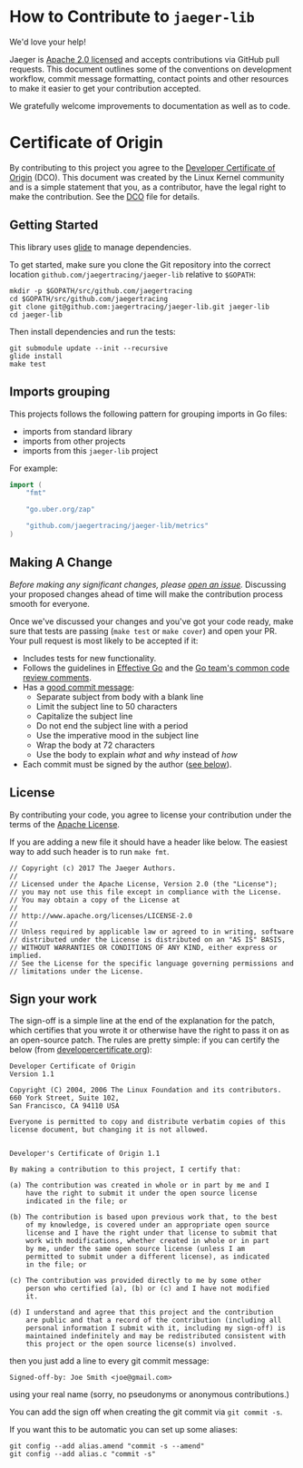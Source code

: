 # How to Contribute to `jaeger-lib`

We'd love your help!

Jaeger is [Apache 2.0 licensed](LICENSE) and accepts contributions via GitHub
pull requests. This document outlines some of the conventions on development
workflow, commit message formatting, contact points and other resources to make
it easier to get your contribution accepted.

We gratefully welcome improvements to documentation as well as to code.

# Certificate of Origin

By contributing to this project you agree to the [Developer Certificate of
Origin](https://developercertificate.org/) (DCO). This document was created
by the Linux Kernel community and is a simple statement that you, as a
contributor, have the legal right to make the contribution. See the [DCO](DCO)
file for details.

## Getting Started

This library uses [glide](https://github.com/Masterminds/glide) to manage dependencies.

To get started, make sure you clone the Git repository into the correct location
`github.com/jaegertracing/jaeger-lib` relative to `$GOPATH`:

```
mkdir -p $GOPATH/src/github.com/jaegertracing
cd $GOPATH/src/github.com/jaegertracing
git clone git@github.com:jaegertracing/jaeger-lib.git jaeger-lib
cd jaeger-lib
```

Then install dependencies and run the tests:

```
git submodule update --init --recursive
glide install
make test
```

## Imports grouping

This projects follows the following pattern for grouping imports in Go files:
  * imports from standard library
  * imports from other projects
  * imports from this `jaeger-lib` project

For example:

```go
import (
	"fmt"

	"go.uber.org/zap"

	"github.com/jaegertracing/jaeger-lib/metrics"
)
```

## Making A Change

*Before making any significant changes, please [open an
issue](https://github.com/jaegertracing/jaeger-lib/issues).* Discussing your proposed
changes ahead of time will make the contribution process smooth for everyone.

Once we've discussed your changes and you've got your code ready, make sure
that tests are passing (`make test` or `make cover`) and open your PR. Your
pull request is most likely to be accepted if it:

* Includes tests for new functionality.
* Follows the guidelines in [Effective
  Go](https://golang.org/doc/effective_go.html) and the [Go team's common code
  review comments](https://github.com/golang/go/wiki/CodeReviewComments).
* Has a [good commit message](https://chris.beams.io/posts/git-commit/):
    * Separate subject from body with a blank line
    * Limit the subject line to 50 characters
    * Capitalize the subject line
    * Do not end the subject line with a period
    * Use the imperative mood in the subject line
    * Wrap the body at 72 characters
    * Use the body to explain _what_ and _why_ instead of _how_
* Each commit must be signed by the author ([see below](#sign-your-work)).

## License

By contributing your code, you agree to license your contribution under the terms
of the [Apache License](LICENSE).

If you are adding a new file it should have a header like below.  The easiest
way to add such header is to run `make fmt`.

```
// Copyright (c) 2017 The Jaeger Authors.
//
// Licensed under the Apache License, Version 2.0 (the "License");
// you may not use this file except in compliance with the License.
// You may obtain a copy of the License at
//
// http://www.apache.org/licenses/LICENSE-2.0
//
// Unless required by applicable law or agreed to in writing, software
// distributed under the License is distributed on an "AS IS" BASIS,
// WITHOUT WARRANTIES OR CONDITIONS OF ANY KIND, either express or implied.
// See the License for the specific language governing permissions and
// limitations under the License.
```

## Sign your work

The sign-off is a simple line at the end of the explanation for the
patch, which certifies that you wrote it or otherwise have the right to
pass it on as an open-source patch.  The rules are pretty simple: if you
can certify the below (from
[developercertificate.org](http://developercertificate.org/)):

```
Developer Certificate of Origin
Version 1.1

Copyright (C) 2004, 2006 The Linux Foundation and its contributors.
660 York Street, Suite 102,
San Francisco, CA 94110 USA

Everyone is permitted to copy and distribute verbatim copies of this
license document, but changing it is not allowed.


Developer's Certificate of Origin 1.1

By making a contribution to this project, I certify that:

(a) The contribution was created in whole or in part by me and I
    have the right to submit it under the open source license
    indicated in the file; or

(b) The contribution is based upon previous work that, to the best
    of my knowledge, is covered under an appropriate open source
    license and I have the right under that license to submit that
    work with modifications, whether created in whole or in part
    by me, under the same open source license (unless I am
    permitted to submit under a different license), as indicated
    in the file; or

(c) The contribution was provided directly to me by some other
    person who certified (a), (b) or (c) and I have not modified
    it.

(d) I understand and agree that this project and the contribution
    are public and that a record of the contribution (including all
    personal information I submit with it, including my sign-off) is
    maintained indefinitely and may be redistributed consistent with
    this project or the open source license(s) involved.
```

then you just add a line to every git commit message:

    Signed-off-by: Joe Smith <joe@gmail.com>

using your real name (sorry, no pseudonyms or anonymous contributions.)

You can add the sign off when creating the git commit via `git commit -s`.

If you want this to be automatic you can set up some aliases:

```
git config --add alias.amend "commit -s --amend"
git config --add alias.c "commit -s"
```
